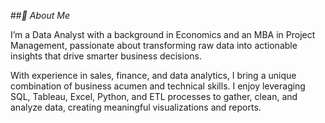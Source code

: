 ##_🚀 About Me_

I’m a Data Analyst with a background in Economics and an MBA in Project Management, passionate about transforming raw data into actionable insights that drive smarter business decisions.

With experience in sales, finance, and data analytics, I bring a unique combination of business acumen and technical skills. I enjoy leveraging SQL, Tableau, Excel, Python, and ETL processes to gather, clean, and analyze data, creating meaningful visualizations and reports.
